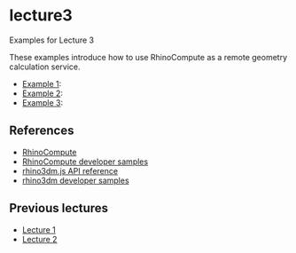 # lecture3

Examples for Lecture 3

These examples introduce how to use RhinoCompute as a remote geometry calculation service.

- [Example 1](example1):
- [Example 2](example2):
- [Example 3](example3):

## References

- [RhinoCompute](https://developer.rhino3d.com/guides/#compute)
- [RhinoCompute developer samples](https://github.com/mcneel/rhino-developer-samples/tree/7/compute)
- [rhino3dm.js API reference](https://mcneel.github.io/rhino3dm/javascript/api/index.html)
- [rhino3dm developer samples](https://github.com/mcneel/rhino-developer-samples/tree/7/rhino3dm)

## Previous lectures

- [Lecture 1](https://github.com/iaac-macad-s1/lecture1) 
- [Lecture 2](https://github.com/iaac-macad-s1/lecture2)